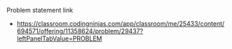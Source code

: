 Problem statement link
 - https://classroom.codingninjas.com/app/classroom/me/25433/content/694571/offering/11358624/problem/29437?leftPanelTabValue=PROBLEM